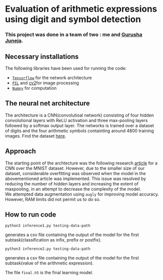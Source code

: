 # Evaluation of arithmetic expressions using digit and symbol detection 
### This project was done in a team of two : me and [Gurusha Juneja](https://github.com/gurusha01).
## Necessary installations 

The following libraries have been used for running the code:
* [`Tensorflow`](https://www.tensorflow.org) for the network architecture
* [`PIL`](https://pypi.org/project/Pillow/) and [cv2](https://pypi.org/project/opencv-python/)for image processing 
* [`Numpy`](https://numpy.org) for computation


## The neural net architecture
The architecture is a CNN(convolutioal network) consisting  of four hidden convolutional layers with ReLU activation and three max-pooling layers followed by a softmax output layer.
The networks is trained over a dataset of digits and the four arithmetic symbols containting around 4800 training images.
Find the dataset [here](https://www.kaggle.com/clarencezhao/handwritten-math-symbol-dataset). 

## Approach

The starting point of the archtecture was the following research [article](https://e-journal.unair.ac.id/JISEBI/article/view/24237) for a CNN over the MNIST dataset. However, due to the smaller size of our dataset, considerable overfitting was observed when the model in the abovementioned article was implemented. This issue was resolved by reducing the number of hidden layers and increasing the extent of maxpooling, in an attempt to decrease the complexity of the model.  
We attempted data augmentation using `augly` for improving model accuracy. However, RAM limits did not permit us to do so.  

## How to run code
```
python3 inference1.py testing-data-path
```
generates a csv file containing the output of the model for the first subtask(classification as infix, prefix or postfix).

```
python3 inference2.py testing-data-path
```
generates a csv file containing the output of the model for the first subtask(value of the arithmetic expression).

The  file `final.h5` is the final learning model.
